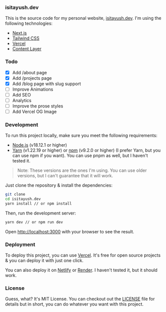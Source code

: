 [LICENSE]: ./LICENSE.MD

### isitayush.dev

This is the source code for my personal website, [isitayush.dev](https://isitayush.dev). I'm using the following technologies:

  * [Next.js](https://nextjs.org/)
  * [Tailwind CSS](https://tailwindcss.com/)
  * [Vercel](https://vercel.com/)
  * [Content Layer](https://www.contentlayer.dev/)

### Todo

- [x] Add /about page
- [x] Add /projects page
- [x] Add /blog page with slug support
- [ ] Improve Animations
- [ ] Add SEO
- [ ] Analytics
- [ ] Improve the prose styles
- [ ] Add Vercel OG Image

### Development

To run this project locally, make sure you meet the following requirements:

  * [Node.js](https://nodejs.org/en/) (v18.12.1 or higher)
  * [Yarn](https://yarnpkg.com/) (v1.22.19 or higher) or [npm](https://www.npmjs.com/) (v9.2.0 or higher) (I prefer Yarn, but you can use npm if you want). You can use pnpm as well, but I haven't tested it.

> Note: These versions are the ones I'm using. You can use older versions, but I can't guarantee that it will work.
  
Just clone the repository & install the dependencies:

```bash
git clone
cd isitayush.dev
yarn install // or npm install
```

Then, run the development server:

```bash
yarn dev // or npm run dev
```

Open [http://localhost:3000](http://localhost:3000) with your browser to see the result.


### Deployment

To deploy this project, you can use [Vercel](https://vercel.com/). It's free for open source projects & you can deploy it with just one click.

You can also deploy it on [Netlify](https://www.netlify.com/) or [Render](https://render.com/). I haven't tested it, but it should work.

### License

Guess, what? It's MIT License. You can checkout out the [LICENSE] file for details but in short, you can do whatever you want with this project.